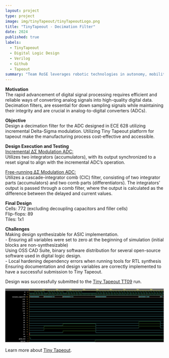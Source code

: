 ```yaml
---
layout: project
type: project
image: img/tinyTapeout/tinyTapeoutLogo.png
title: "TinyTapeout - Decimation Filter"
date: 2024
published: true
labels:
  - TinyTapeout
  - Digital Logic Design
  - Verilog
  - Github
  - Tapeout
summary: "Team RoSE leverages robotic technologies in autonomy, mobility, manipulation, and life detection to support space exploration and scientific endeavors."
---
```


**Motivation**   
The rapid advancement of digital signal processing requires efficient and reliable ways of converting analog signals into high-quality digital data. Decimation filters, are essential for down sampling signals while maintaining their integrity and are crucial in analog-to-digital converters (ADCs).   

**Objective**   
Design a decimation filter for the ADC designed in ECE 628 utilizing incremental Delta-Sigma modulation. Utilizing Tiny Tapeout platform for tapeout make the manufacturing process cost-effective and accessible.

**Design Execution and Testing**   
<ins>Incremental ΔΣ Modulation ADC:</ins>    
Utilizes two integrators (accumulators), with its output synchronized to a reset signal to align with the incremental ADC’s operation.   

<ins>Free-running ΔΣ Modulation ADC: </ins>   
Utilizes a cascade-integrator comb (CIC) filter, consisting of two integrator parts (accumulators) and two comb parts (differentiators). The integrators’ output is passed through a comb filter, where the output is calculated as the difference between the delayed and current values.

**Final Design**   
Cells: 772 (excluding decoupling capacitors and filler cells)   
Flip-flops: 89   
Tiles: 1x1   

**Challenges**   
Making design synthesizable for ASIC implementation.   
     - Ensuring all variables were set to zero at the beginning of simulation (initial blocks are non-synthesizable)   
Using OSS CAD Suite, binary software distribution for several open-source software used in digital logic design.   
     - Local hardening dependency errors when running tools for RTL synthesis   
Ensuring documentation and design variables are correctly implemented to have a successful submission to Tiny Tapeout.   


Design was successfully submitted to the [Tiny Tapeout TT09](https://tinytapeout.com/runs/tt09/tt_um_murmann_group) run.

<img width="600px" src="../img/tinyTapeout/DF_both_waveform.png" class="img-thumbnail" >

Learn more about [Tiny Tapeout]([https://manoa.hawaii.edu/news/article.php?aId=2857](https://tinytapeout.com)).











